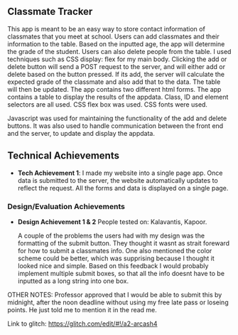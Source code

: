 ## Classmate Tracker
This app is meant to be an easy way to store contact information of classmates that you meet at school.
Users can add classmates and their information to the table. Based on the inputted age, the app
will determine the grade of the student. Users can also delete people from the table.
I used techniques such as CSS display: flex for my main body.
Clicking the add or delete button will send a POST request to the server, and will either add or delete based
on the button pressed. If its add, the server will calculate the expected grade of the classmate and also add that to the data.
The table will then be updated.
The app contains two different html forms.
The app contains a table to display the results of the appdata.
Class, ID and element selectors are all used.
CSS flex box was used.
CSS fonts were used.

Javascript was used for maintaining the functionality of the add and delete buttons.
It was also used to handle communication between the front end and the server, to update and display the appdata.

## Technical Achievements
- **Tech Achievement 1**: I made my website into a single page app. Once data is submitted to the server, the website
automatically updates to reflect the request. All the forms and data is displayed on a single page.

### Design/Evaluation Achievements
- **Design Achievement 1 & 2**
People tested on: Kalavantis, Kapoor.

    A couple of the problems the users had with my design was the formatting of the submit button. They thought it wasnt as strait foreward for how to submit a classmates info. One also mentioned the color scheme could be better, which was 
    supprising because I thought it looked nice and simple.
    Based on this feedback I would probably implement multiple submit boxes, so that all the info doesnt have to be inputted
    as a long string into one box. 

OTHER NOTES:
    Professor approved that I would be able to submit this by midnight, after the noon deadline without using my free late pass
    or loseing points. He just told me to mention it in the read me.

Link to glitch: https://glitch.com/edit/#!/a2-arcash4

